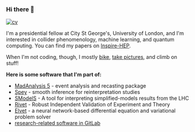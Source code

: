 ### Hi there 👋

[![cv](https://img.shields.io/static/v1?style=plastic&label=CV&message=jackaraz.github.io&color=blue)](https://jackaraz.github.io)

I'm a presidential fellow at City St George's, University of London, and I'm interested in collider phenomenology, machine learning, and quantum computing.
You can find my papers on [Inspire-HEP](https://inspirehep.net/authors/1599325).

When I'm not coding, though, I mostly [bike](www.whiskyandwheels.ca), [take pictures](https://www.instagram.com/jackaraz/), and climb on stuff!

**Here is some software that I'm part of:**
- [MadAnalysis 5](http://madanalysis.irmp.ucl.ac.be) - event analysis and recasting package
- [Spey](http://spey.readthedocs.io) - smooth inference for reinterpretation studies
- [SModelS](https://github.com/SModelS) - A tool for interpreting simplified-models results from the LHC
- [Rivet](https://gitlab.com/hepcedar/rivet) - Robust Independent Validation of Experiment and Theory
- [Elvet](https://gitlab.com/elvet/elvet) - a neural network-based differential equation and variational problem solver
- [research-related software in GitLab](https://gitlab.com/jackaraz)
